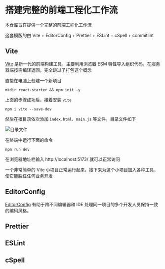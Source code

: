 # 搭建完整的前端工程化工作流

本仓库旨在提供一个完整的前端工程化工作流

这套模版的由 Vite + EditorConfig + Prettier + ESLint + cSpell + commitlint

## Vite

[Vite](https://vitejs.dev/) 是新一代的前端构建工具，主要利用浏览器 ESM 特性导入组织代码，在服务器端按需编译返回，完全跳过了打包这个概念

直接在电脑上创建一个新项目

```shell
mkdir react-starter && npm init -y
```

上面的步骤成功后，接着安装 `vite`

```shell
npm i vite --save-dev
```

然后在根目录依次添加 `index.html`、`main.js` 等文件，目录文件如下

![目录文件](https://github.com/unikww/fe-engineering/assets/45612221/640631e1-158b-4825-abce-8e422bac0b86)

在终端中运行下面的命令

```shell
npm run dev
```

在浏览器地址栏输入 http://localhost:5173/ 就可以正常访问

一个非常简单的 Vite 小项目正常运行起来，接下来为这个小项目加入各种工具，使它能胜任任何业务开发

## EditorConfig

[EditorConfig](https://editorconfig.org/) 有助于跨不同编辑器和 IDE 处理同一项目的多个开发人员保持一致的编码风格。

## Prettier

## ESLint

## cSpell
